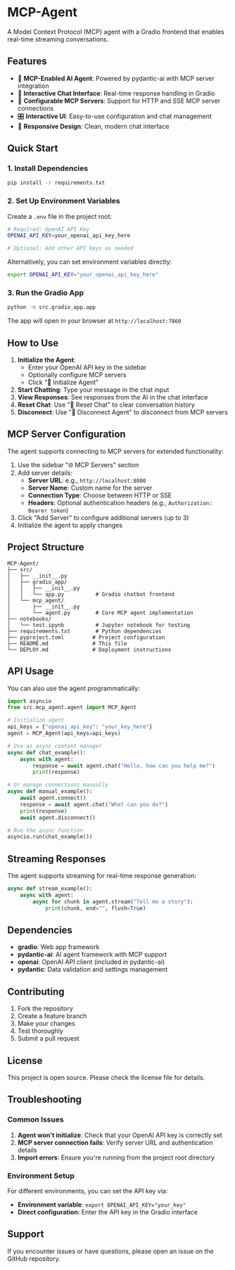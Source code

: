 # MCP-Agent

A Model Context Protocol (MCP) agent with a Gradio frontend that enables real-time streaming conversations.

## Features

- 🤖 **MCP-Enabled AI Agent**: Powered by pydantic-ai with MCP server integration
- 💬 **Interactive Chat Interface**: Real-time response handling in Gradio
- 🔧 **Configurable MCP Servers**: Support for HTTP and SSE MCP server connections
- 🎛️ **Interactive UI**: Easy-to-use configuration and chat management
- 📱 **Responsive Design**: Clean, modern chat interface

## Quick Start

### 1. Install Dependencies

```bash
pip install -r requirements.txt
```

### 2. Set Up Environment Variables

Create a `.env` file in the project root:

```bash
# Required: OpenAI API Key
OPENAI_API_KEY=your_openai_api_key_here

# Optional: Add other API keys as needed
```

Alternatively, you can set environment variables directly:

```bash
export OPENAI_API_KEY="your_openai_api_key_here"
```

### 3. Run the Gradio App

```bash
python -m src.gradio_app.app
```

The app will open in your browser at `http://localhost:7860`

## How to Use

1. **Initialize the Agent**: 
   - Enter your OpenAI API key in the sidebar
   - Optionally configure MCP servers
   - Click "🚀 Initialize Agent"
2. **Start Chatting**: Type your message in the chat input
3. **View Responses**: See responses from the AI in the chat interface
4. **Reset Chat**: Use "🔄 Reset Chat" to clear conversation history
5. **Disconnect**: Use "🔌 Disconnect Agent" to disconnect from MCP servers

## MCP Server Configuration

The agent supports connecting to MCP servers for extended functionality:

1. Use the sidebar "🌐 MCP Servers" section
2. Add server details:
   - **Server URL**: e.g., `http://localhost:8000`
   - **Server Name**: Custom name for the server
   - **Connection Type**: Choose between HTTP or SSE
   - **Headers**: Optional authentication headers (e.g., `Authorization: Bearer token`)
3. Click "Add Server" to configure additional servers (up to 3)
4. Initialize the agent to apply changes

## Project Structure

```
MCP-Agent/
├── src/
│   ├── __init__.py
│   ├── gradio_app/
│   │   ├── __init__.py
│   │   └── app.py          # Gradio chatbot frontend
│   └── mcp_agent/
│       ├── __init__.py
│       └── agent.py        # Core MCP agent implementation
├── notebooks/
│   └── test.ipynb          # Jupyter notebook for testing
├── requirements.txt        # Python dependencies
├── pyproject.toml         # Project configuration
├── README.md              # This file
└── DEPLOY.md              # Deployment instructions
```

## API Usage

You can also use the agent programmatically:

```python
import asyncio
from src.mcp_agent.agent import MCP_Agent

# Initialize agent
api_keys = {"openai_api_key": "your_key_here"}
agent = MCP_Agent(api_keys=api_keys)

# Use as async context manager
async def chat_example():
    async with agent:
        response = await agent.chat("Hello, how can you help me?")
        print(response)

# Or manage connections manually
async def manual_example():
    await agent.connect()
    response = await agent.chat("What can you do?")
    print(response)
    await agent.disconnect()

# Run the async function
asyncio.run(chat_example())
```

## Streaming Responses

The agent supports streaming for real-time response generation:

```python
async def stream_example():
    async with agent:
        async for chunk in agent.stream("Tell me a story"):
            print(chunk, end="", flush=True)
```

## Dependencies

- **gradio**: Web app framework
- **pydantic-ai**: AI agent framework with MCP support
- **openai**: OpenAI API client (included in pydantic-ai)
- **pydantic**: Data validation and settings management

## Contributing

1. Fork the repository
2. Create a feature branch
3. Make your changes
4. Test thoroughly
5. Submit a pull request

## License

This project is open source. Please check the license file for details.

## Troubleshooting

### Common Issues

1. **Agent won't initialize**: Check that your OpenAI API key is correctly set
2. **MCP server connection fails**: Verify server URL and authentication details
3. **Import errors**: Ensure you're running from the project root directory

### Environment Setup

For different environments, you can set the API key via:

- **Environment variable**: `export OPENAI_API_KEY="your_key"`
- **Direct configuration**: Enter the API key in the Gradio interface

## Support

If you encounter issues or have questions, please open an issue on the GitHub repository.
